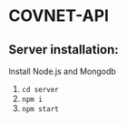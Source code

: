 # COVNET-API

## Server installation:
Install Node.js and Mongodb

1. ```cd server```
2. ```npm i```
3. ```npm start```
